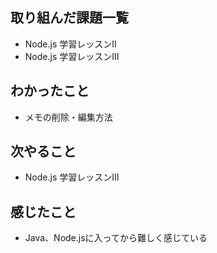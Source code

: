 
## 取り組んだ課題一覧
- Node.js 学習レッスンⅡ
- Node.js 学習レッスンⅢ

## わかったこと
- メモの削除・編集方法

## 次やること
- Node.js 学習レッスンⅢ

## 感じたこと
- Java、Node.jsに入ってから難しく感じている